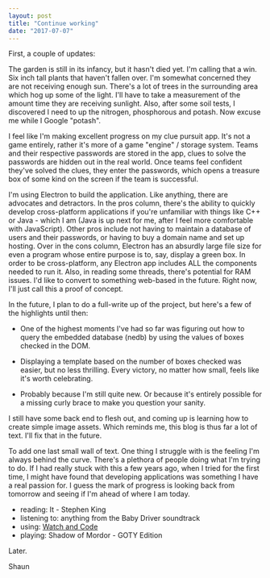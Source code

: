 ```yaml
---
layout: post
title: "Continue working"
date: "2017-07-07"
---
```


First, a couple of updates:

The garden is still in its infancy, but it hasn't died yet. I'm calling that a win. Six inch tall plants that haven't fallen over. I'm somewhat concerned they are not receiving enough sun. There's a lot of trees in the surrounding area which hog up some of the light. I'll have to take a measurement of the amount time they are receiving sunlight. Also, after some soil tests, I discovered I need to up the nitrogen, phosphorous and potash. Now excuse me while I Google "potash".

I feel like I'm making excellent progress on my clue pursuit app. It's not a game entirely, rather it's more of a game "engine" / storage system. Teams and their respective passwords are stored in the app, clues to solve the passwords are hidden out in the real world. Once teams feel confident they've solved the clues, they enter the passwords, which opens a treasure box of some kind on the screen if the team is successful.

I'm using Electron to build the application. Like anything, there are advocates and detractors. In the pros column, there's the ability to quickly develop cross-platform applications if you're unfamiliar with things like C++ or Java - which I am (Java is up next for me, after I feel more comfortable with JavaScript). Other pros include not having to maintain a database of users and their passwords, or having to buy a domain name and set up hosting. Over in the cons column, Electron has an absurdly large file size for even a program whose entire purpose is to, say, display a green box. In order to be cross-platform, any Electron app includes ALL the components needed to run it. Also, in reading some threads, there's potential for RAM issues. I'd like to convert to something web-based in the future. Right now, I'll just call this a proof of concept. 

In the future, I plan to do a full-write up of the project, but here's a few of the highlights until then:

* One of the highest moments I've had so far was figuring out how to query the embedded database (nedb) by using the values of boxes checked in the DOM. 

* Displaying a template based on the number of boxes checked was easier, but no less thrilling. Every victory, no matter how small, feels like it's worth celebrating. 

* Probably because I'm still quite new. Or because it's entirely possible for a missing curly brace to make you question your sanity. 

I still have some back end to flesh out, and coming up is learning how to create simple image assets. Which reminds me, this blog is thus far a lot of text. I'll fix that in the future.

To add one last small wall of text. One thing I struggle with is the feeling I'm always behind the curve. There's a plethora of people doing what I'm trying to do. If I had really stuck with this a few years ago, when I tried for the first time, I might have found that developing applications was something I have a real passion for. I guess the mark of progress is looking back from tomorrow and seeing if I'm ahead of where I am today.

* reading: It - Stephen King
* listening to: anything from the Baby Driver soundtrack
* using: [Watch and Code](https://watchandcode.com)
* playing: Shadow of Mordor - GOTY Edition

Later.

Shaun
